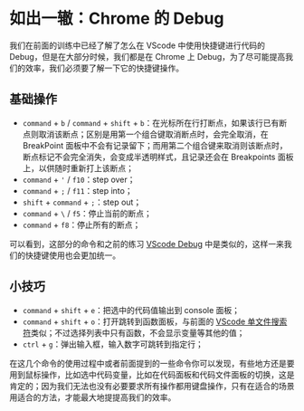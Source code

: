 # 如出一辙：Chrome 的 Debug

我们在前面的训练中已经了解了怎么在 VScode 中使用快捷键进行代码的 Debug，但是在大部分时候，我们都是在 Chrome 上 Debug，为了尽可能提高我们的效率，我们必须要了解一下它的快捷键操作。

## 基础操作

- `command` + `b` / `command` + `shift` + `b`：在光标所在行打断点，如果该行已有断点则取消该断点；区别是用第一个组合键取消断点时，会完全取消，在 BreakPoint 面板中不会有记录留下；而用第二个组合键来取消则该断点时，断点标记不会完全消失，会变成半透明样式，且记录还会在 Breakpoints 面板上，以供随时重新打上该断点；
- `command` + `'` / `f10`：step over；
- `command` + `;` / `f11`：step into；
- `shift` + `command` + `;`：step out；
- `command` + `\` / `f5`：停止当前的断点；
- `command` + `f8`：停止所有的断点；

可以看到，这部分的命令和之前的练习 [VScode Debug](../vscode/day-30.md) 中是类似的，这样一来我们的快捷键使用也会更加统一。

## 小技巧

- `command` + `shift` + `e`：把选中的代码值输出到 console 面板；
- `command` + `shift` + `o`：打开跳转到函数面板，与前面的 [VScode 单文件搜索符](../vscode/day-21.html#快捷搜索符号)类似；不过选择列表中只有函数，不会显示变量等其他的值；
- `ctrl` + `g`：弹出输入框，输入数字可跳转到指定行；

在这几个命令的使用过程中或者前面提到的一些命令你可以发现，有些地方还是要用到鼠标操作，比如选中代码变量，比如在代码面板和代码文件面板的切换，这是肯定的；因为我们无法也没有必要要求所有操作都用键盘操作，只有在适合的场景用适合的方法，才能最大地提提高我们的效率。